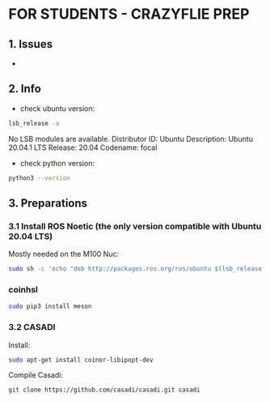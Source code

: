 # FOR STUDENTS - CRAZYFLIE PREP

## 1. Issues

- 

## 2. Info

- check ubuntu version:

```bash
lsb_release -a
```
No LSB modules are available.
Distributor ID: Ubuntu
Description:    Ubuntu 20.04.1 LTS
Release:        20.04
Codename:       focal

- check python version:

```bash
python3 --version
```

## 3. Preparations

### 3.1 Install ROS Noetic (the only version compatible with Ubuntu 20.04 LTS)

Mostly needed on the M100 Nuc:
```bash
sudo sh -c 'echo "deb http://packages.ros.org/ros/ubuntu $(lsb_release -sc) main" > /etc/apt/sources.list.d/ros-latest.list'
```

### coinhsl

```bash
sudo pip3 install meson
```

### 3.2 CASADI

Install:
```bash
sudo apt-get install coinor-libipopt-dev
```

Compile Casadi:
```bash
git clone https://github.com/casadi/casadi.git casadi
```

